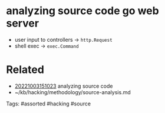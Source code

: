 # analyzing source code go web server
- user input to controllers -> `http.Request`
- shell exec -> `exec.Command`

# Related
- [20221003151023](/zet/20221003151023/README.md) analyzing source code
- ~/kb/hacking/methodology/source-analysis.md

Tags:
    #assorted #hacking #source
